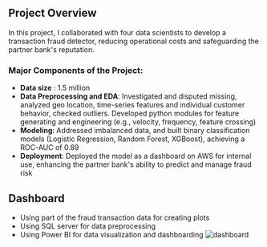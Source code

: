## Project Overview
In this project, I collaborated with four data scientists to develop a transaction fraud detector, reducing operational costs and safeguarding the partner bank's reputation.
### Major Components of the Project:
- **Data size** : 1.5 million
- **Data Preprocessing and EDA**: Investigated and disputed missing, analyzed geo location, time-series features and individual customer behavior, checked outliers. Developed python modules for feature generating and engineering (e.g., velocity, frequency, feature crossing)
- **Modeling**: Addressed imbalanced data, and built binary classification models (Logistic Regression, Random Forest, XGBoost), achieving a ROC-AUC of 0.89
- **Deployment**: Deployed the model as a dashboard on AWS for internal use, enhancing the partner bank's ability to predict and manage fraud risk
## Dashboard
- Using part of the fraud transaction data for creating plots
- Using SQL server for data preprocessing
- Using Power BI for data visualization and dashboarding
![dashboard](dashboard.png)
